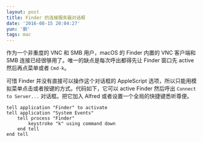 ```yaml
---
layout: post
title: Finder 的连接服务器对话框
date: '2016-08-15 20:04:27'
yun: '删'
tags: mac
---
```


作为一个非重度的 VNC 和 SMB 用户，macOS 的 Finder 内置的 VNC 客户端和 SMB 连接已经很够用了。唯一的缺点是每次呼出都得先让 Finder 窗口先 active 然后再点菜单或者 `Cmd-k`。

可惜 Finder 并没有直接可以操作这个对话框的 AppleScript 选项，所以只能用模拟菜单点击或者按键的方式。代码如下，它可以 active Finder 然后呼出 `Connect to Server...` 对话框。把它加入 Alfred 或者设置一个全局的快捷键悉听尊便。

```
tell application "Finder" to activate
tell application "System Events"
    tell process "Finder"
        keystroke "k" using command down
    end tell
end tell
```
